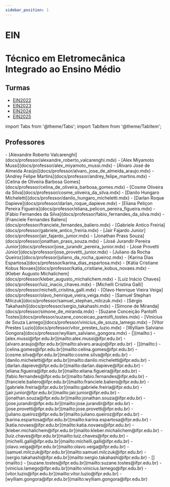 ```yaml
---
sidebar_position: 1
---
```


# EIN

# Técnico em Eletromecânica Integrado ao Ensino Médio

## Turmas

- [EIN2022](ein2022)
- [EIN2023](ein2023)
- [EIN2024](ein2024)
- [EIN2025](ein2025)

import Tabs from '@theme/Tabs';
import TabItem from '@theme/TabItem';

## Professores

<Tabs>
  <TabItem value="nome" label="Nome" default>
    - [Alexandre Roberto Valcarenghi](docs/professor/alexandre_roberto_valcarenghi.mdx)
    - [Alex Miyamoto Mussi](docs/professor/alex_miyamoto_mussi.mdx)
    - [Álvaro José de Almeida Araújo](docs/professor/alvaro_jose_de_almeida_araujo.mdx)
    - [Andrey Felipe Martins](docs/professor/andrey_felipe_martins.mdx)
    - [Celina de Oliveira Barbosa Gomes](docs/professor/celina_de_oliveira_barbosa_gomes.mdx)
    - [Cosme Oliveira da Silva](docs/professor/cosme_oliveira_da_silva.mdx)
    - [Danilo Hungaro Micheletti](docs/professor/danilo_hungaro_micheletti.mdx)
    - [Darlan Roque Dapieve](docs/professor/darlan_roque_dapieve.mdx)
    - [Eliana Peliçon Pereira Figueira](docs/professor/eliana_pelicon_pereira_figueira.mdx)
    - [Fábio Fernandes da Silva](docs/professor/fabio_fernandes_da_silva.mdx)
    - [Franciele Fernandes Baliero](docs/professor/franciele_fernandes_baliero.mdx)
    - [Gabriele Antico Freiria](docs/professor/gabriele_antico_freiria.mdx)
    - [Jair Fajardo Junior](docs/professor/jair_fajardo_junior.mdx)
    - [Jonathan Prass Souza](docs/professor/jonathan_prass_souza.mdx)
    - [José Jurandir Pereira Junior](docs/professor/jose_jurandir_pereira_junior.mdx)
    - [José Provetti Júnior](docs/professor/jose_provetti_junior.mdx)
    - [Juliano da Rocha Queiroz](docs/professor/juliano_da_rocha_queiroz.mdx)
    - [Karina Dias Espartosa](docs/professor/karina_dias_espartosa.mdx)
    - [Kátia Cristiane Kobus Novaes](docs/professor/katia_cristiane_kobus_novaes.mdx)
    - [Kleber Augusto Michalichem](docs/professor/kleber_augusto_michalichem.mdx)
    - [Luiz Inácio Chaves](docs/professor/luiz_inacio_chaves.mdx)
    - [Michelli Cristina Galli](docs/professor/michelli_cristina_galli.mdx)
    - [Olavo Henrique Vieira Veiga](docs/professor/olavo_henrique_vieira_veiga.mdx)
    - [Samuel Stephan Milczuk](docs/professor/samuel_stephan_milczuk.mdx)
    - [Sérgio Takahashi](docs/professor/sergio_takahashi.mdx)
    - [Simone de Miranda](docs/professor/simone_de_miranda.mdx)
    - [Suzane Conceição Pantolfi Tostes](docs/professor/suzane_conceicao_pantolfi_tostes.mdx)
    - [Vinicius de Souza Lamego](docs/professor/vinicius_de_souza_lamego.mdx)
    - [Vitor Prestes Luzio](docs/professor/vitor_prestes_luzio.mdx)
    - [Wylliam Salviano Gongora](docs/professor/wylliam_salviano_gongora.mdx)
  </TabItem>
  <TabItem value="email" label="E-mail" default>
    - [](mailto:)
    - [alex.mussi@ifpr.edu.br](mailto:alex.mussi@ifpr.edu.br)
    - [alvaro.araujo@ifpr.edu.br](mailto:alvaro.araujo@ifpr.edu.br)
    - [](mailto:)
    - [celina.gomes@ifpr.edu.br](mailto:celina.gomes@ifpr.edu.br)
    - [cosme.silva@ifpr.edu.br](mailto:cosme.silva@ifpr.edu.br)
    - [danilo.micheletti@ifpr.edu.br](mailto:danilo.micheletti@ifpr.edu.br)
    - [darlan.dapieve@ifpr.edu.br](mailto:darlan.dapieve@ifpr.edu.br)
    - [eliana.figueira@ifpr.edu.br](mailto:eliana.figueira@ifpr.edu.br)
    - [fabio.fernandes@ifpr.edu.br](mailto:fabio.fernandes@ifpr.edu.br)
    - [franciele.baliero@ifpr.edu.br](mailto:franciele.baliero@ifpr.edu.br)
    - [gabriele.freiria@ifpr.edu.br](mailto:gabriele.freiria@ifpr.edu.br)
    - [jair.junior@ifpr.edu.br](mailto:jair.junior@ifpr.edu.br)
    - [jonathan.souza@ifpr.edu.br](mailto:jonathan.souza@ifpr.edu.br)
    - [jose.jurandir@ifpr.edu.br](mailto:jose.jurandir@ifpr.edu.br)
    - [jose.provetti@ifpr.edu.br](mailto:jose.provetti@ifpr.edu.br)
    - [juliano.queiroz@ifpr.edu.br](mailto:juliano.queiroz@ifpr.edu.br)
    - [karina.espartosa@ifpr.edu.br](mailto:karina.espartosa@ifpr.edu.br)
    - [katia.novaes@ifpr.edu.br](mailto:katia.novaes@ifpr.edu.br)
    - [kleber.michalichem@ifpr.edu.br](mailto:kleber.michalichem@ifpr.edu.br)
    - [luiz.chaves@ifpr.edu.br](mailto:luiz.chaves@ifpr.edu.br)
    - [michelli.galli@ifpr.edu.br](mailto:michelli.galli@ifpr.edu.br)
    - [olavo.veiga@ifpr.edu.br](mailto:olavo.veiga@ifpr.edu.br)
    - [samuel.milczuk@ifpr.edu.br](mailto:samuel.milczuk@ifpr.edu.br)
    - [sergio.takahashi@ifpr.edu.br](mailto:sergio.takahashi@ifpr.edu.br)
    - [](mailto:)
    - [suzane.tostes@ifpr.edu.br](mailto:suzane.tostes@ifpr.edu.br)
    - [vinicius.lamego@ifpr.edu.br](mailto:vinicius.lamego@ifpr.edu.br)
    - [vitor.luzio@ifpr.edu.br](mailto:vitor.luzio@ifpr.edu.br)
    - [wylliam.gongora@ifpr.edu.br](mailto:wylliam.gongora@ifpr.edu.br)
  </TabItem>
</Tabs>